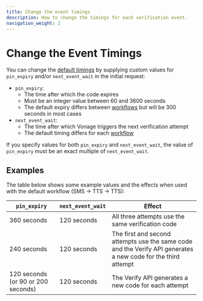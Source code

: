 ```yaml
---
title: Change the event timings
description: How to change the timings for each verification event.
navigation_weight: 2
---
```


# Change the Event Timings

You can change the [default timings](/verify/guides/verification-events#timing-of-each-event) by supplying custom values for `pin_expiry` and/or `next_event_wait` in the initial request:

* `pin_expiry`:
    * The time after which the code expires
    * Must be an integer value between 60 and 3600 seconds
    * The default expiry differs between [workflows](/verify/guides/workflows-and-events) but will be 300 seconds in most cases
* `next_event_wait`:
    * The time after which Vonage triggers the next verification attempt
    * The default timing differs for each [workflow](/verify/guides/workflows-and-events)

If you specify values for both `pin_expiry` and `next_event_wait`, the value of `pin_expiry` must be an exact multiple of `next_event_wait`.

## Examples

The table below shows some example values and the effects when used with the default workflow (SMS -> TTS -> TTS):

|`pin_expiry`|`next_event_wait`|Effect|
|--|--|--|
|360 seconds|120 seconds|All three attempts use the same verification code|
|240 seconds|120 seconds|The first and second attempts use the same code and the Verify API generates a new code for the third attempt|
|120 seconds (or 90 or 200 seconds)|120 seconds|The Verify API generates a new code for each attempt|

